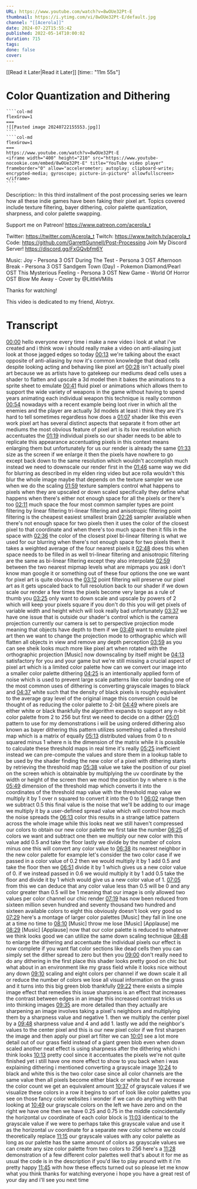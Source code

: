 ```yaml
---
URL: https://www.youtube.com/watch?v=8wOUe32Pt-E
thumbnail: https://i.ytimg.com/vi/8wOUe32Pt-E/default.jpg
channel: "[[Acerola]]"
date: 2024-07-22T15:55:42
published: 2022-05-14T10:00:02
duration: 715
tags: 
done: false
cover: 
---
```

[[Read it Later|Read it Later]] [time:: "11m 55s"]
# Color Quantization and Dithering
`````col
````col-md
flexGrow=1
===
![[Pasted image 20240722155553.jpg]]
````
````col-md
flexGrow=1
===
https://www.youtube.com/watch?v=8wOUe32Pt-E
<iframe width="400" height="210" src="https://www.youtube-nocookie.com/embed/8wOUe32Pt-E" title="YouTube video player" frameborder="0" allow="accelerometer; autoplay; clipboard-write; encrypted-media; gyroscope; picture-in-picture" allowfullscreen></iframe>
````
`````
Description:: In this third installment of the post processing series we learn how all these indie games have been faking their pixel art. Topics covered include texture filtering, bayer dithering, color palette quantization, sharpness, and color palette swapping.

Support me on Patreon!
https://www.patreon.com/acerola_t

Twitter: https://twitter.com/Acerola_t
Twitch: https://www.twitch.tv/acerola_t
Code: https://github.com/GarrettGunnell/Post-Processing
Join My Discord Server! https://discord.gg/FxGQvbfm6Y

Music:
Joy - Persona 3 OST
During The Test - Persona 3 OST
Afternoon Break - Persona 3 OST
Sandgem Town (Day) - Pokemon Diamond/Pearl OST
This Mysterious Feeling - Persona 3 OST
New Game - World Of Horror OST
Blow Me Away - Cover by @LittleVMills 

Thanks for watching!

This video is dedicated to my friend, Alotryx.

# Transcript
[00:00](https://www.youtube.com/watch?v=8wOUe32Pt-E&t=0) hello everyone every time i make a new video i look at what i've created and i think wow i should really make a video on anti-aliasing just look at those jagged edges so today 
[00:13](https://www.youtube.com/watch?v=8wOUe32Pt-E&t=13) we're talking about the exact opposite of anti-aliasing by now it's common knowledge that dead cells despite looking acting and behaving like pixel art 
[00:28](https://www.youtube.com/watch?v=8wOUe32Pt-E&t=28) isn't actually pixel art because we as artists have to gatekeep our mediums dead cells uses a shader to flatten and upscale a 3d model then it bakes the animations to a sprite sheet to emulate 
[00:41](https://www.youtube.com/watch?v=8wOUe32Pt-E&t=41) fluid pixel or animations which allows them to support the wide variety of weapons in the game without having to spend years animating each individual weapon this technique is really common 
[00:54](https://www.youtube.com/watch?v=8wOUe32Pt-E&t=54) nowadays with a recent example being loot river in which all the enemies and the player are actually 3d models at least i think they are it's hard to tell sometimes regardless how does a 
[01:07](https://www.youtube.com/watch?v=8wOUe32Pt-E&t=67) shader like this even work pixel art has several distinct aspects that separate it from other art mediums the most obvious feature of pixel art is its low resolution which accentuates the 
[01:19](https://www.youtube.com/watch?v=8wOUe32Pt-E&t=79) individual pixels so our shader needs to be able to replicate this appearance accentuating pixels in this context means enlarging them but unfortunately for us our render is already the same 
[01:33](https://www.youtube.com/watch?v=8wOUe32Pt-E&t=93) size as the screen if we enlarge it then the pixels have nowhere to go except back down to the same resolution which wouldn't accomplish much instead we need to downscale our render first in the 
[01:46](https://www.youtube.com/watch?v=8wOUe32Pt-E&t=106) same way we did for blurring as described in my elden ring video but ace rolla wouldn't this blur the whole image maybe that depends on the texture sampler we use when we do the scaling 
[01:59](https://www.youtube.com/watch?v=8wOUe32Pt-E&t=119) texture samplers control what happens to pixels when they are upscaled or down scaled specifically they define what happens when there's either not enough space for all the pixels or there's too 
[02:11](https://www.youtube.com/watch?v=8wOUe32Pt-E&t=131) much space the four most common sampler types are point filtering by linear filtering tri-linear filtering and anisotropic filtering point filtering is the cheapest easiest smallest brain 
[02:26](https://www.youtube.com/watch?v=8wOUe32Pt-E&t=146) sampler available when there's not enough space for two pixels then it uses the color of the closest pixel to that coordinate and when there's too much space then it fills in the space with 
[02:36](https://www.youtube.com/watch?v=8wOUe32Pt-E&t=156) the color of the closest pixel bi-linear filtering is what we used for our blurring when there's not enough space for two pixels then it takes a weighted average of the four nearest pixels it 
[02:48](https://www.youtube.com/watch?v=8wOUe32Pt-E&t=168) does this when space needs to be filled in as well tri-linear filtering and anisotropic filtering are the same as bi-linear filtering except they also interpolate 
[02:59](https://www.youtube.com/watch?v=8wOUe32Pt-E&t=179) between the two nearest mipmap levels what are mipmaps you ask i don't know man google it or something out of these four options the one we want for pixel art is quite obvious the 
[03:12](https://www.youtube.com/watch?v=8wOUe32Pt-E&t=192) point filtering will preserve our pixel art as it gets upscaled back to full resolution back to our shader if we down scale our render a few times the pixels become very large as a rule of thumb you 
[03:25](https://www.youtube.com/watch?v=8wOUe32Pt-E&t=205) only want to down scale and upscale by powers of 2 which will keep your pixels square if you don't do this you will get pixels of variable width and height which will look really bad unfortunately 
[03:37](https://www.youtube.com/watch?v=8wOUe32Pt-E&t=217) we have one issue that is outside our shader's control which is the camera projection currently our camera is set to perspective projection mode meaning that objects have depth to them if we 
[03:49](https://www.youtube.com/watch?v=8wOUe32Pt-E&t=229) want to emulate pixel art then we want to change the projection mode to orthographic which will flatten all objects in view and remove any depth perception 
[03:59](https://www.youtube.com/watch?v=8wOUe32Pt-E&t=239) as you can see sheik looks much more like pixel art when rotated with the orthographic projection [Music] now downscaling by itself might be 
[04:13](https://www.youtube.com/watch?v=8wOUe32Pt-E&t=253) satisfactory for you and your game but we're still missing a crucial aspect of pixel art which is a limited color palette how can we convert our image into a smaller color palette dithering 
[04:25](https://www.youtube.com/watch?v=8wOUe32Pt-E&t=265) is an intentionally applied form of noise which is used to prevent large scale patterns like color banding one of the most common uses of dithering is converting grayscale images to black and 
[04:37](https://www.youtube.com/watch?v=8wOUe32Pt-E&t=277) white such that the density of black pixels is roughly equivalent to the average gray level of the original image this conversion could be thought of as reducing the color palette to 2-bit 
[04:49](https://www.youtube.com/watch?v=8wOUe32Pt-E&t=289) where pixels are either white or black thankfully the algorithm expands to support any n-bit color palette from 2 to 256 but first we need to decide on a dither 
[05:01](https://www.youtube.com/watch?v=8wOUe32Pt-E&t=301) pattern to use for my demonstrations i will be using ordered dithering also known as bayer dithering this pattern utilizes something called a threshold map which is a matrix of equally 
[05:13](https://www.youtube.com/watch?v=8wOUe32Pt-E&t=313) distributed values from 0 to n squared minus 1 where n is the dimension of the matrix while it is possible to calculate these threshold maps in real time it's really 
[05:25](https://www.youtube.com/watch?v=8wOUe32Pt-E&t=325) inefficient instead we can pre-compute the values and store them in a lookup table to be used by the shader finding the new color of a pixel with dithering starts by retrieving the threshold map 
[05:38](https://www.youtube.com/watch?v=8wOUe32Pt-E&t=338) value we take the position of our pixel on the screen which is obtainable by multiplying the uv coordinate by the width or height of the screen then we mod the position by n where n is the 
[05:49](https://www.youtube.com/watch?v=8wOUe32Pt-E&t=349) dimension of the threshold map which converts it into the coordinates of the threshold map value with the threshold map value we multiply it by 1 over n squared to convert it into the 0 to 1 
[06:02](https://www.youtube.com/watch?v=8wOUe32Pt-E&t=362) range then we subtract 0.5 this final value is the noise that we'll be adding to our image we multiply it by a user-defined spread value which will control how much the noise spreads the 
[06:13](https://www.youtube.com/watch?v=8wOUe32Pt-E&t=373) color this results in a strange lattice pattern across the whole image while this looks neat we still haven't compressed our colors to obtain our new color palette we first take the number 
[06:25](https://www.youtube.com/watch?v=8wOUe32Pt-E&t=385) of colors we want and subtract one then we multiply our new color with this value add 0.5 and take the floor lastly we divide by the number of colors minus one this will convert any color value to 
[06:38](https://www.youtube.com/watch?v=8wOUe32Pt-E&t=398) its nearest neighbor in the new color palette for example let's consider the two color case if we passed in a color value of 0.2 then we would multiply it by 1 add 0.5 and take the floor then we 
[06:51](https://www.youtube.com/watch?v=8wOUe32Pt-E&t=411) divide it by 1 which gives us a new color value of 0. if we instead passed in 0.6 we would multiply it by 1 add 0.5 take the floor and divide it by 1 which would give us a new color value of 1. 
[07:05](https://www.youtube.com/watch?v=8wOUe32Pt-E&t=425) from this we can deduce that any color value less than 0.5 will be 0 and any color greater than 0.5 will be 1 meaning that our image is only allowed two values per color channel our chic render 
[07:19](https://www.youtube.com/watch?v=8wOUe32Pt-E&t=439) has now been reduced from sixteen million seven hundred and seventy thousand two hundred and sixteen available colors to eight this obviously doesn't look very good so 
[07:29](https://www.youtube.com/watch?v=8wOUe32Pt-E&t=449) here's a montage of larger color palettes [Music] they fall in line one at a time no time to 
[08:10](https://www.youtube.com/watch?v=8wOUe32Pt-E&t=490) [Music] throw me lose [Music] [Applause] me 
[08:29](https://www.youtube.com/watch?v=8wOUe32Pt-E&t=509) [Music] [Applause] now that our color palette is reduced to whatever we think looks good we can utilize the same down scaling technique 
[08:48](https://www.youtube.com/watch?v=8wOUe32Pt-E&t=528) to enlarge the dithering and accentuate the individual pixels our effect is now complete if you want flat color sections like dead cells then you can simply set the dither spread to zero but then you 
[09:00](https://www.youtube.com/watch?v=8wOUe32Pt-E&t=540) don't really need to do any dithering in the first place this shader looks pretty good on chic but what about in an environment like my grass field while it looks nice without any down 
[09:10](https://www.youtube.com/watch?v=8wOUe32Pt-E&t=550) scaling and eight colors per channel if we down scale it all or reduce the number of colors we lose all visual information on the grass and it turns into this big green blob thankfully 
[09:22](https://www.youtube.com/watch?v=8wOUe32Pt-E&t=562) there exists a simple image effect that remedies this issue sharpness is an effect that increases the contrast between edges in an image this increased contrast tricks us into thinking images 
[09:35](https://www.youtube.com/watch?v=8wOUe32Pt-E&t=575) are more detailed than they actually are sharpening an image involves taking a pixel's neighbors and multiplying them by a sharpness value and negative 1. then we multiply the center pixel by a 
[09:48](https://www.youtube.com/watch?v=8wOUe32Pt-E&t=588) sharpness value and 4 and add 1. lastly we add the neighbor's values to the center pixel and this is our new pixel color if we first sharpen the image and then apply our pixel art filter we can 
[10:01](https://www.youtube.com/watch?v=8wOUe32Pt-E&t=601) see a lot more detail out of our grass field instead of a giant green blob even when down scaled another neat effect is using sharpness after the dithering which i think looks 
[10:13](https://www.youtube.com/watch?v=8wOUe32Pt-E&t=613) pretty cool since it accentuates the pixels we're not quite finished yet i still have one more effect to show to you back when i was explaining dithering i mentioned converting a grayscale image 
[10:24](https://www.youtube.com/watch?v=8wOUe32Pt-E&t=624) to black and white this is the two color case since all color channels are the same value then all pixels become either black or white but if we increase the color count we get an equivalent amount 
[10:37](https://www.youtube.com/watch?v=8wOUe32Pt-E&t=637) of grayscale values if we visualize these colors in a row it begins to sort of look like color palettes you see on those fancy color websites i wonder if we can do anything with that looking at 
[10:49](https://www.youtube.com/watch?v=8wOUe32Pt-E&t=649) our grayscale colors on the left we have zero and on the right we have one then we have 0.25 and 0.75 in the middle coincidentally the horizontal uv coordinate of each color block is 
[11:03](https://www.youtube.com/watch?v=8wOUe32Pt-E&t=663) identical to the grayscale value if we were to perhaps take this grayscale value and use it as the horizontal uv coordinate for a separate new color scheme we could theoretically replace 
[11:15](https://www.youtube.com/watch?v=8wOUe32Pt-E&t=675) our grayscale values with any color palette as long as our palette has the same amount of colors as grayscale values we can create any size color palette from two colors to 256 here's a 
[11:28](https://www.youtube.com/watch?v=8wOUe32Pt-E&t=688) demonstration of a few different color palettes well that's about it for me as usual the code is in the description if you'd like to play around with it i'm pretty happy 
[11:45](https://www.youtube.com/watch?v=8wOUe32Pt-E&t=705) with how these effects turned out so please let me know what you think thanks for watching everyone i hope you have a great rest of your day and i'll see you next time 